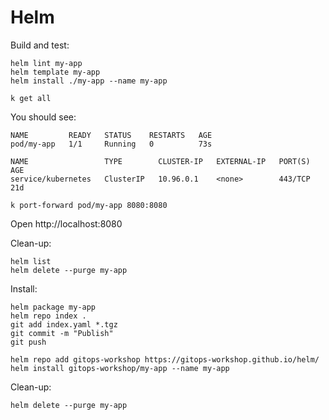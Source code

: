 # Helm

Build and test:

```
helm lint my-app
helm template my-app
helm install ./my-app --name my-app
```

```
k get all
```

You should see:

```
NAME         READY   STATUS    RESTARTS   AGE
pod/my-app   1/1     Running   0          73s

NAME                 TYPE        CLUSTER-IP   EXTERNAL-IP   PORT(S)   AGE
service/kubernetes   ClusterIP   10.96.0.1    <none>        443/TCP   21d
```

```
k port-forward pod/my-app 8080:8080
```

Open http://localhost:8080

Clean-up:

```
helm list
helm delete --purge my-app
```

Install:

```
helm package my-app
helm repo index .
git add index.yaml *.tgz
git commit -m "Publish"
git push
```

```
helm repo add gitops-workshop https://gitops-workshop.github.io/helm/
helm install gitops-workshop/my-app --name my-app
```

Clean-up:

```
helm delete --purge my-app
```
